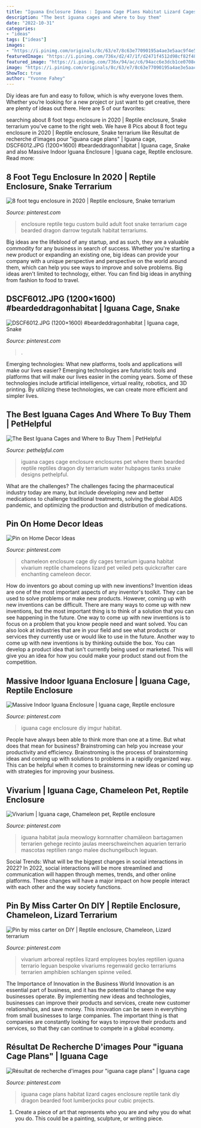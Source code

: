 ```yaml
---
title: "Iguana Enclosure Ideas : Iguana Cage Plans Habitat Lizard Cages Enclosure Reptile Tank Diy Dragon Bearded Foot Lumberjocks Pour Cubic Projects"
description: "The best iguana cages and where to buy them"
date: "2022-10-31"
categories:
- "ideas"
tags: ["ideas"]
images:
- "https://i.pinimg.com/originals/8c/63/e7/8c63e77090195a4ae3e5aac9f4e5ae77.jpg"
featuredImage: "https://i.pinimg.com/736x/d2/47/1f/d2471f4512d98cf82f48585301c35277.jpg"
featured_image: "https://i.pinimg.com/736x/94/ac/c6/94acc6e3dcb1ce0708ef695aad2f4f68.jpg"
image: "https://i.pinimg.com/originals/8c/63/e7/8c63e77090195a4ae3e5aac9f4e5ae77.jpg"
ShowToc: true
author: "Yvonne Fahey"
---
```



Diy ideas are fun and easy to follow, which is why everyone loves them. Whether you’re looking for a new project or just want to get creative, there are plenty of ideas out there. Here are 5 of our favorites: 

	

		
searching about 8 foot tegu enclosure in 2020 | Reptile enclosure, Snake terrarium you've came to the right web. We have 8 Pics about 8 foot tegu enclosure in 2020 | Reptile enclosure, Snake terrarium like Résultat de recherche d&#039;images pour &quot;iguana cage plans&quot; | Iguana cage, DSCF6012.JPG (1200×1600) #beardeddragonhabitat | Iguana cage, Snake and also Massive Indoor Iguana Enclosure | Iguana cage, Reptile enclosure. Read more:
		
    
## 8 Foot Tegu Enclosure In 2020 | Reptile Enclosure, Snake Terrarium

<img loading=lazy src="https://i.pinimg.com/736x/6b/e5/63/6be563989f6c9ee928602e2d3153a2e4.jpg" onerror="this.onerror=null;this.src='https://tse3.mm.bing.net/th?id=OIP.v9BH1hxHlDDN2SuCv2LYKwHaFi&amp;pid=15.1';" alt="8 foot tegu enclosure in 2020 | Reptile enclosure, Snake terrarium">

_Source: pinterest.com_

>enclosure reptile tegu custom build adult foot snake terrarium cage bearded dragon darrow tegutalk habitat terrariums. 

	

Big ideas are the lifeblood of any startup, and as such, they are a valuable commodity for any business in search of success. Whether you're starting a new product or expanding an existing one, big ideas can provide your company with a unique perspective and perspective on the world around them, which can help you see ways to improve and solve problems. Big ideas aren't limited to technology, either. You can find big ideas in anything from fashion to food to travel.

    
## DSCF6012.JPG (1200×1600) #beardeddragonhabitat | Iguana Cage, Snake

<img loading=lazy src="https://i.pinimg.com/736x/94/ac/c6/94acc6e3dcb1ce0708ef695aad2f4f68.jpg" onerror="this.onerror=null;this.src='https://tse2.mm.bing.net/th?id=OIP.tkUb8MuRgcHrl0CNOW-8pgHaJ3&amp;pid=15.1';" alt="DSCF6012.JPG (1200×1600) #beardeddragonhabitat | Iguana cage, Snake">

_Source: pinterest.com_

>. 

	

Emerging technologies: What new platforms, tools and applications will make our lives easier?
Emerging technologies are futuristic tools and platforms that will make our lives easier in the coming years. Some of these technologies include artificial intelligence, virtual reality, robotics, and 3D printing. By utilizing these technologies, we can create more efficient and simpler lives.

    
## The Best Iguana Cages And Where To Buy Them | PetHelpful

<img loading=lazy src="https://usercontent1.hubstatic.com/9817040_f520.jpg" onerror="this.onerror=null;this.src='https://tse1.mm.bing.net/th?id=OIP.LYtW0xhtq_J7RXD4g6ljDwHaJb&amp;pid=15.1';" alt="The Best Iguana Cages and Where to Buy Them | PetHelpful">

_Source: pethelpful.com_

>iguana cages cage enclosure enclosures pet where them bearded reptile reptiles dragon diy terrarium water hubpages tanks snake designs pethelpful. 

	

What are the challenges?
The challenges facing the pharmaceutical industry today are many, but include developing new and better medications to challenge traditional treatments, solving the global AIDS pandemic, and optimizing the production and distribution of medications.

    
## Pin On Home Decor Ideas

<img loading=lazy src="https://i.pinimg.com/originals/67/c2/4c/67c24c9b2e533de00aaf2911d348d1be.jpg" onerror="this.onerror=null;this.src='https://tse2.mm.bing.net/th?id=OIP.7T32MRUCMyzfqMjpek_EiAHaOv&amp;pid=15.1';" alt="Pin on Home Decor Ideas">

_Source: pinterest.com_

>chameleon enclosure cage diy cages terrarium iguana habitat vivarium reptile chameleons lizard pet veiled pets quickcrafter care enchanting cameleon decor. 

	

How do inventors go about coming up with new inventions?
Invention ideas are one of the most important aspects of any inventor's toolkit. They can be used to solve problems or make new products. However, coming up with new inventions can be difficult. There are many ways to come up with new inventions, but the most important thing is to think of a solution that you can see happening in the future.
One way to come up with new inventions is to focus on a problem that you know people need and want solved. You can also look at industries that are in your field and see what products or services they currently use or would like to use in the future. Another way to come up with new inventions is by thinking outside the box. You can develop a product idea that isn't currently being used or marketed. This will give you an idea for how you could make your product stand out from the competition.

    
## Massive Indoor Iguana Enclosure | Iguana Cage, Reptile Enclosure

<img loading=lazy src="https://i.pinimg.com/originals/d6/e5/e7/d6e5e738b4e153829e0b4687027d2641.jpg" onerror="this.onerror=null;this.src='https://tse1.mm.bing.net/th?id=OIP.Vd8X8nd7ib5uPbifJktEmAHaJ3&amp;pid=15.1';" alt="Massive Indoor Iguana Enclosure | Iguana cage, Reptile enclosure">

_Source: pinterest.com_

>iguana cage enclosure diy imgur habitat. 

	

People have always been able to think more than one at a time. But what does that mean for business? Brainstroming can help you increase your productivity and efficiency. Brainstroming is the process of brainstorming ideas and coming up with solutions to problems in a rapidly organized way. This can be helpful when it comes to brainstorming new ideas or coming up with strategies for improving your business.

    
## Vivarium | Iguana Cage, Chameleon Pet, Reptile Enclosure

<img loading=lazy src="https://i.pinimg.com/originals/8c/63/e7/8c63e77090195a4ae3e5aac9f4e5ae77.jpg" onerror="this.onerror=null;this.src='https://tse4.mm.bing.net/th?id=OIP.eWUjOuYC8BAmAKNCoS_F3AHaNK&amp;pid=15.1';" alt="Vivarium | Iguana cage, Chameleon pet, Reptile enclosure">

_Source: pinterest.com_

>iguana habitat jaula meowlogy kornnatter chamäleon bartagamen terrarien gehege recinto jaulas meerschweinchen aquarien terrario mascotas reptilien rango malee dschungelbuch leguan. 

	

Social Trends: What will be the biggest changes in social interactions in 2022?
In 2022, social interactions will be more streamlined and communication will happen through memes, trends, and other online platforms. These changes will have a major impact on how people interact with each other and the way society functions.

    
## Pin By Miss Carter On DIY | Reptile Enclosure, Chameleon, Lizard Terrarium

<img loading=lazy src="https://i.pinimg.com/736x/d2/47/1f/d2471f4512d98cf82f48585301c35277.jpg" onerror="this.onerror=null;this.src='https://tse1.mm.bing.net/th?id=OIP.Mv0MXMD4iEiH4wc-6vhjnwHaNK&amp;pid=15.1';" alt="Pin by miss carter on DIY | Reptile enclosure, Chameleon, Lizard terrarium">

_Source: pinterest.com_

>vivarium arboreal reptiles lizard employees boyles reptilien iguana terrario leguan bespoke vivariums regenwald gecko terrariums terrarien amphibien schlangen spinne veiled. 

	

The Importance of Innovation in the Business World
Innovation is an essential part of business, and it has the potential to change the way businesses operate. By implementing new ideas and technologies, businesses can improve their products and services, create new customer relationships, and save money. This innovation can be seen in everything from small businesses to large companies. The important thing is that companies are constantly looking for ways to improve their products and services, so that they can continue to compete in a global economy.

    
## Résultat De Recherche D&#039;images Pour &quot;iguana Cage Plans&quot; | Iguana Cage

<img loading=lazy src="https://i.pinimg.com/originals/ad/15/3d/ad153d88984cb683638c71ec11809df6.jpg" onerror="this.onerror=null;this.src='https://tse1.mm.bing.net/th?id=OIP.IW2nwL9UD2x-0wAZ6ACHQAHaFj&amp;pid=15.1';" alt="Résultat de recherche d&#039;images pour &quot;iguana cage plans&quot; | Iguana cage">

_Source: pinterest.com_

>iguana cage plans habitat lizard cages enclosure reptile tank diy dragon bearded foot lumberjocks pour cubic projects. 

	

1. Create a piece of art that represents who you are and why you do what you do. This could be a painting, sculpture, or writing piece. 

